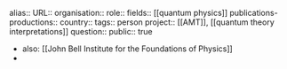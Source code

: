 alias::
URL::
organisation::
role::
fields:: [[quantum physics]] 
publications-productions:: 
country::
tags:: person
project:: [[AMT]], [[quantum theory interpretations]] 
question::
public:: true

- also: [[John Bell Institute for the Foundations of Physics]]
-